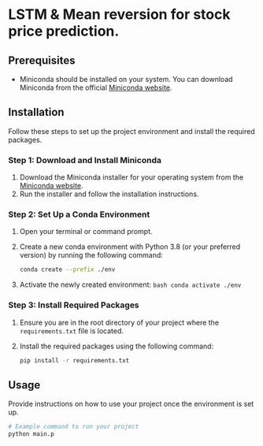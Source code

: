 # LSTM & Mean reversion for stock price prediction.

## Prerequisites

- Miniconda should be installed on your system. You can download Miniconda from the official [Miniconda website](https://docs.conda.io/en/latest/miniconda.html).

## Installation

Follow these steps to set up the project environment and install the required packages.

### Step 1: Download and Install Miniconda

1. Download the Miniconda installer for your operating system from the [Miniconda website](https://docs.conda.io/en/latest/miniconda.html).
2. Run the installer and follow the installation instructions.

### Step 2: Set Up a Conda Environment

1. Open your terminal or command prompt.
2. Create a new conda environment with Python 3.8 (or your preferred version) by running the following command:

    ```bash
    conda create --prefix ./env
    ```

3. Activate the newly created environment:
        ```bash
        conda activate ./env
        ```

### Step 3: Install Required Packages

1. Ensure you are in the root directory of your project where the `requirements.txt` file is located.
2. Install the required packages using the following command:

    ```bash
    pip install -r requirements.txt
    ```

## Usage

Provide instructions on how to use your project once the environment is set up.

```bash
# Example command to run your project
python main.p
```